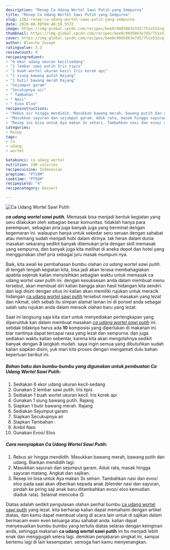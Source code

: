 ```yaml
---
description: "Resep Ca Udang Wortel Sawi Putih yang Sempurna"
title: "Resep Ca Udang Wortel Sawi Putih yang Sempurna"
slug: 1282-resep-ca-udang-wortel-sawi-putih-yang-sempurna
date: 2020-08-30T04:48:59.557Z
image: https://img-global.cpcdn.com/recipes/bee8c90d5863e7d5/751x532cq70/ca-udang-wortel-sawi-putih-foto-resep-utama.jpg
thumbnail: https://img-global.cpcdn.com/recipes/bee8c90d5863e7d5/751x532cq70/ca-udang-wortel-sawi-putih-foto-resep-utama.jpg
cover: https://img-global.cpcdn.com/recipes/bee8c90d5863e7d5/751x532cq70/ca-udang-wortel-sawi-putih-foto-resep-utama.jpg
author: Blanche Joseph
ratingvalue: 3.3
reviewcount: 9
recipeingredient:
- "6 ekor udang ukuran kecilsedang"
- "2 lembar sawi putih Iris tipis"
- "1 buah wortel ukuran kecil Iris korek api"
- "1 siung bawang putih Rajang"
- "1 butir bawang merah Rajang"
- "Sejumput garam"
- "Secukupnya air"
- " Tambahan "
- " Nasi"
- " Evoo Eloo"
recipeinstructions:
- "Rebus air hingga mendidih. Masukkan bawang merah, bawang putih dan udang. Biarkan mendidih lagi."
- "Masukkan sayuran dan sejumput garam. Aduk rata, masak hingga sayuran matang. Angkat dan sajikan."
- "Resep ini bisa untuk Aya makan 3x sehari. Tambahkan nasi dan evoo/ eloo pada saat akan diberikan kepada anak (blender nasi dan sayuran, pindah ke piring saji anak baru ditambahkan evoo/ eloo kemudian diaduk rata). Selamat mencoba 😊"
categories:
- Resep
tags:
- ca
- udang
- wortel

katakunci: ca udang wortel 
nutrition: 190 calories
recipecuisine: Indonesian
preptime: "PT19M"
cooktime: "PT56M"
recipeyield: "4"
recipecategory: Dessert

---
```



![Ca Udang Wortel Sawi Putih](https://img-global.cpcdn.com/recipes/bee8c90d5863e7d5/751x532cq70/ca-udang-wortel-sawi-putih-foto-resep-utama.jpg)

<b><i>ca udang wortel sawi putih</i></b>, Memasak bisa menjadi bentuk kegiatan yang seru dilakukan oleh sebagian besar komunitas. tidaklah hanya para perempuan, sebagian pria juga banyak juga yang berminat dengan kegemaran ini. walaupun hanya untuk sekedar seru seruan dengan sahabat atau memang sudah menjadi hobi dalam dirinya. tak heran dalam dunia masakan sekarang sedikit banyak ditemukan pria dengan skill memasak yang sempurna, dan banyak juga kita melihat di aneka depot dan hotel yang menggunakan chef pria sebagai juru masak mumpuni nya.

Baik, kita awali ke pembahasan bumbu olahan <i>ca udang wortel sawi putih</i>. di tengah tengah kegiatan kita, bisa jadi akan terasa membahagiakan apabila sejenak kalian menyisihkan sebagian waktu untuk memasak ca udang wortel sawi putih ini. dengan kesuksesan anda dalam membuat menu tersebut, akan membuat diri kalian bangga akan hasil hidangan kita sendiri. dan lagi disini dengan situs ini kalian akan memiliki rujukan untuk meracik hidangan <u>ca udang wortel sawi putih</u> tersebut menjadi masakan yang lezat dan nikmat, oleh sebab itu simpan alamat laman ini di ponsel anda sebagai salah satu rujukan anda dalam meracik olahan baru yang lezat.




Saat ini langsung saja kita start untuk menyediakan perlengkapan yang diperuntuk kan dalam membuat masakan <u><i>ca udang wortel sawi putih</i></u> ini. setidak tidaknya harus ada <b>10</b> komposisi yang diperlukan di makanan ini. biar nantinya dapat tercapai rasa yang lezat dan sempurna. dan juga sediakan waktu kalian sebentar, karena kita akan mengolahnya sedikit banyak dengan <b>3</b> langkah mudah. saya ingin semua yang dibutuhkan sudah kalian siapkan disini, yuk mari kita proses dengan mengamati dulu bahan keperluan berikut ini.

<!--inarticleads1-->

##### Bahan baku dan bumbu-bumbu yang digunakan untuk pembuatan Ca Udang Wortel Sawi Putih:

1. Sediakan 6 ekor udang ukuran kecil-sedang
1. Gunakan 2 lembar sawi putih. Iris tipis
1. Sediakan 1 buah wortel ukuran kecil. Iris korek api
1. Gunakan 1 siung bawang putih. Rajang
1. Siapkan 1 butir bawang merah. Rajang
1. Sediakan Sejumput garam
1. Siapkan Secukupnya air
1. Siapkan  Tambahan :
1. Ambil  Nasi
1. Gunakan  Evoo/ Eloo




<!--inarticleads2-->

##### Cara menyiapkan Ca Udang Wortel Sawi Putih:

1. Rebus air hingga mendidih. Masukkan bawang merah, bawang putih dan udang. Biarkan mendidih lagi.
1. Masukkan sayuran dan sejumput garam. Aduk rata, masak hingga sayuran matang. Angkat dan sajikan.
1. Resep ini bisa untuk Aya makan 3x sehari. Tambahkan nasi dan evoo/ eloo pada saat akan diberikan kepada anak (blender nasi dan sayuran, pindah ke piring saji anak baru ditambahkan evoo/ eloo kemudian diaduk rata). Selamat mencoba 😊




Diatas adalah sedikit pengulasan olahan perihal bumbu <u>ca udang wortel sawi putih</u> yang lezat. kita berharap kalian dapat memahami dengan artikel diatas, dan kamu dapat membuat ulang di acara lain untuk di sajikan dalam bermacam even even keluarga atau sahabat anda. kalian dapat menyesuaikan bumbu bumbu yang tertulis diatas selaras dengan keinginan anda, sehingga makanan <b>ca udang wortel sawi putih</b> ini bs menjadi lebih enak dan menggugah selera lagi. demikian penjabaran singkat ini, sampai bertemu lagi di lain kesempatan. semoga hari kamu menyenangkan.
